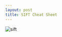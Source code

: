 ```yaml
---
layout: post
title: SIFT Cheat Sheet
---
```


![sift](https://user-images.githubusercontent.com/37628715/37720204-c0d78b0e-2d61-11e8-9652-3c39271395fc.png)
